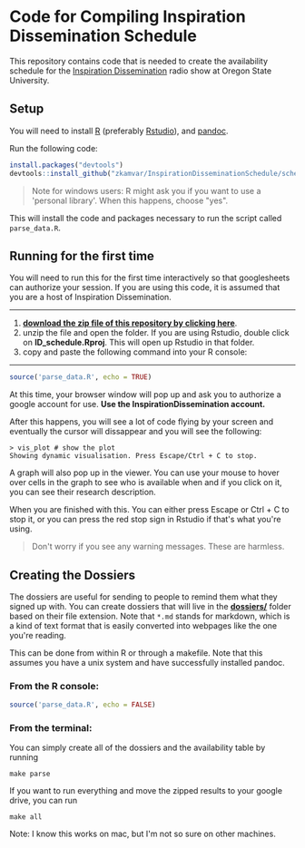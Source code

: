 # Code for Compiling Inspiration Dissemination Schedule

This repository contains code that is needed to create the availability schedule
for the [Inspiration Dissemination](http://blogs.oregonstate.edu/inspiration) 
radio show at Oregon State University. 

## Setup

You will need to install [R](https://cran.r-project.org) (preferably 
[Rstudio](https://rstudio.com)), and [pandoc](http://pandoc.org/installing.html).

Run the following code:

```r
install.packages("devtools")
devtools::install_github("zkamvar/InspirationDisseminationSchedule/scheduler")
```

> Note for windows users: R might ask you if you want to use a 'personal
> library'. When this happens, choose "yes".

This will install the code and packages necessary to run the script called 
`parse_data.R`.


## Running for the first time

You will need to run this for the first time interactively so that googlesheets 
can authorize your session. If you are using this code, it is assumed that you 
are a host of Inspiration Dissemination.

***

1. [**download the zip file of this repository by clicking here**](https://github.com/zkamvar/InspirationDisseminationSchedule/archive/master.zip). 
2. unzip the file and open the folder. If you are using Rstudio, double click on 
**ID_schedule.Rproj**. This will open up Rstudio in that folder.
3. copy and paste the following command into your R console:

***

```r
source('parse_data.R', echo = TRUE)
```
At this time, your browser window will pop up and ask you to authorize a google
account for use. **Use the InspirationDissemination account.**

After this happens, you will see a lot of code flying by your screen and
eventually the cursor will dissappear and you will see the following:

```
> vis_plot # show the plot
Showing dynamic visualisation. Press Escape/Ctrl + C to stop.
```

A graph will also pop up in the viewer. You can use your mouse to hover over
cells in the graph to see who is available when and if you click on it, you can
see their research description.

When you are finished with this. You can either press Escape or Ctrl + C to stop
it, or you can press the red stop sign in Rstudio if that's what you're using.

> Don't worry if you see any warning messages. These are harmless.

## Creating the Dossiers

The dossiers are useful for sending to people to remind them what they signed up
with. You can create dossiers that will live in the [**dossiers/**](./dossiers) 
folder based on their file extension. Note that `*.md` stands for markdown,
which is a kind of text format that is easily converted into webpages like the
one you're reading.

This can be done from within R or through a makefile. Note that this assumes you
have a unix system and have successfully installed pandoc.

### From the R console:

```r
source('parse_data.R', echo = FALSE)
```

### From the terminal:

You can simply create all of the dossiers and the availability table by running

```
make parse
```

If you want to run everything and move the zipped results to your google drive,
you can run

```
make all
```

Note: I know this works on mac, but I'm not so sure on other machines.
